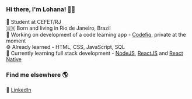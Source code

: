 ### Hi there, I'm Lohana! 👋🏽

📝 Student at CEFET/RJ<br>
🇧🇷 Born and living in Rio de Janeiro, Brazil <br>
📱 Working on development of a code learning app - [Codefiq](https://github.com/heyloh/codefiq), private at the moment<br>
⚙️ Already learned - HTML, CSS, JavaScript, SQL <br>
🌱 Currently learning full stack development - [NodeJS](https://nodejs.org/), [ReactJS](https://reactjs.org/) and [React Native](https://reactnative.dev/)

### Find me elsewhere 🌎

💼 [LinkedIn](https://www.linkedin.com/in/heyloh) <br>
